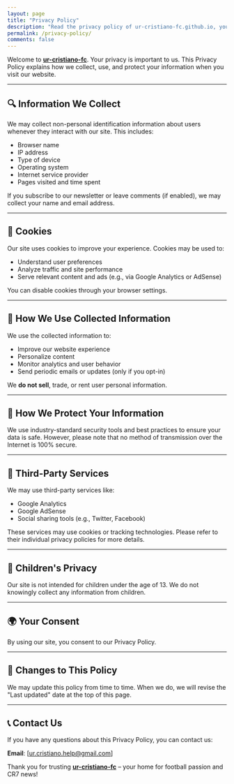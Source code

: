 ```yaml
---
layout: page
title: "Privacy Policy"
description: "Read the privacy policy of ur-cristiano-fc.github.io, your source for football news and updates including Cristiano Ronaldo, CR7, and more."
permalink: /privacy-policy/
comments: false
---
```


Welcome to **[ur-cristiano-fc](https://ur-cristiano-fc.github.io/)**. Your privacy is important to us. This Privacy Policy explains how we collect, use, and protect your information when you visit our website.

---

## 🔍 Information We Collect

We may collect non-personal identification information about users whenever they interact with our site. This includes:

- Browser name
- IP address
- Type of device
- Operating system
- Internet service provider
- Pages visited and time spent

If you subscribe to our newsletter or leave comments (if enabled), we may collect your name and email address.

---

## 🍪 Cookies

Our site uses cookies to improve your experience. Cookies may be used to:

- Understand user preferences
- Analyze traffic and site performance
- Serve relevant content and ads (e.g., via Google Analytics or AdSense)

You can disable cookies through your browser settings.

---

## 📩 How We Use Collected Information

We use the collected information to:

- Improve our website experience
- Personalize content
- Monitor analytics and user behavior
- Send periodic emails or updates (only if you opt-in)

We **do not sell**, trade, or rent user personal information.

---

## 🔐 How We Protect Your Information

We use industry-standard security tools and best practices to ensure your data is safe. However, please note that no method of transmission over the Internet is 100% secure.

---

## 👥 Third-Party Services

We may use third-party services like:

- Google Analytics
- Google AdSense
- Social sharing tools (e.g., Twitter, Facebook)

These services may use cookies or tracking technologies. Please refer to their individual privacy policies for more details.

---

## 🚫 Children's Privacy

Our site is not intended for children under the age of 13. We do not knowingly collect any information from children.

---

## 🌍 Your Consent

By using our site, you consent to our Privacy Policy.

---

## 🔁 Changes to This Policy

We may update this policy from time to time. When we do, we will revise the "Last updated" date at the top of this page.

---

## 📞 Contact Us

If you have any questions about this Privacy Policy, you can contact us:

**Email**: [ur.cristiano.help@gmail.com]

Thank you for trusting **[ur-cristiano-fc](https://ur-cristiano-fc.github.io/)** – your home for football passion and CR7 news!

